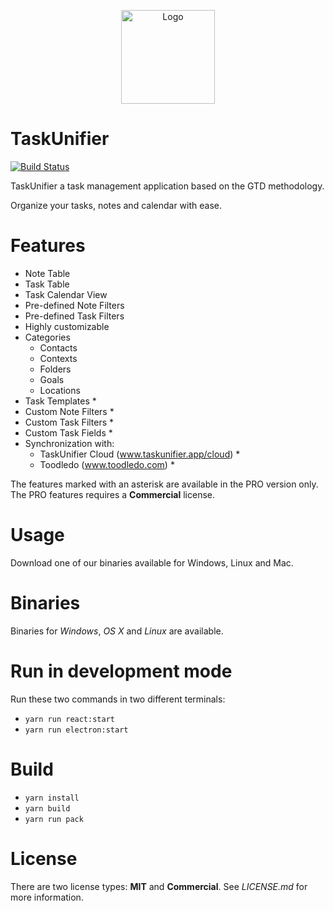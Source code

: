 <p align="center">
    <img 
        alt="Logo" 
        src="https://www.taskunifier.app/resources/images/logo.png"
        height="150"/>
</p>

# TaskUnifier

[![Build Status](https://travis-ci.com/leclercb/taskunifier-app.svg?branch=master)](https://travis-ci.com/leclercb/taskunifier-app)

TaskUnifier a task management application based on the GTD methodology.

Organize your tasks, notes and calendar with ease.

# Features

* Note Table
* Task Table
* Task Calendar View
* Pre-defined Note Filters
* Pre-defined Task Filters
* Highly customizable
* Categories
    * Contacts
    * Contexts
    * Folders
    * Goals
    * Locations
* Task Templates *
* Custom Note Filters *
* Custom Task Filters *
* Custom Task Fields *
* Synchronization with:
    * TaskUnifier Cloud (www.taskunifier.app/cloud) *
    * Toodledo (www.toodledo.com) *

The features marked with an asterisk are available in the PRO version only.
The PRO features requires a **Commercial** license.

# Usage

Download one of our binaries available for Windows, Linux and Mac.

# Binaries

Binaries for *Windows*, *OS X* and *Linux* are available.

# Run in development mode

Run these two commands in two different terminals:
* `yarn run react:start`
* `yarn run electron:start`

# Build

* `yarn install`
* `yarn build`
* `yarn run pack`

# License

There are two license types: **MIT** and **Commercial**.
See *LICENSE.md* for more information.
